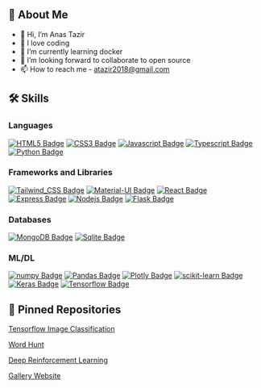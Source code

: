 ##  🚀 About Me

- 👋 Hi, I’m Anas Tazir
- 💞️ I love coding
- 🌱 I’m currently learning docker
- 👀 I’m looking forward to collaborate to open source
- 📫 How to reach me - atazir2018@gmail.com

## 🛠 Skills
### Languages
[![HTML5 Badge](https://img.shields.io/badge/-HTML5-E34F26?style=for-the-badge&labelColor=black&logo=HTML5&logoColor=)](#)
[![CSS3 Badge](https://img.shields.io/badge/-CSS3-1572B6?style=for-the-badge&labelColor=black&logo=CSS3&logoColor=)](#)
[![Javascript Badge](https://img.shields.io/badge/-Javascript-F0DB4F?style=for-the-badge&labelColor=black&logo=javascript&logoColor=F0DB4F)](#) 
[![Typescript Badge](https://img.shields.io/badge/-Typescript-007acc?style=for-the-badge&labelColor=black&logo=typescript&logoColor=007acc)](#) 
[![Python Badge](https://img.shields.io/badge/-Python-3776AB?style=for-the-badge&labelColor=black&logo=python&logoColor=)](#)


### Frameworks and Libraries

[![Tailwind_CSS Badge](https://img.shields.io/badge/-Tailwind_CSS-38B2AC?style=for-the-badge&labelColor=black&logo=tailwind-css&logoColor=)](#)
[![Material-UI Badge](https://img.shields.io/badge/-materialui-%230081CB?style=for-the-badge&labelColor=black&logo=material-ui&logoColor=)](#)
[![React Badge](https://img.shields.io/badge/-React-61DBFB?style=for-the-badge&labelColor=black&logo=react&logoColor=61DBFB)](#)
[![Express Badge](https://img.shields.io/badge/-express.js-%23404d59?style=for-the-badge&labelColor=black&logo=express&logoColor=)](#) 
[![Nodejs Badge](https://img.shields.io/badge/-Nodejs-3C873A?style=for-the-badge&labelColor=black&logo=node.js&logoColor=3C873A)](#)
[![Flask Badge](https://img.shields.io/badge/-flask-%23000?style=for-the-badge&labelColor=black&logo=flask&logoColor=)](#)  


### Databases
[![MongoDB Badge](https://img.shields.io/badge/-MongoDB-4EA94B?style=for-the-badge&labelColor=black&logo=mongodb&logoColor=)](#)
[![Sqlite Badge](https://img.shields.io/badge/-sqlite-%2307405e?style=for-the-badge&labelColor=black&logo=sqlite&logoColor=)](#)



### ML/DL
[![numpy Badge](https://img.shields.io/badge/-numpy-%23013243?style=for-the-badge&labelColor=black&logo=numpy&logoColor=)](#)
[![Pandas Badge](https://img.shields.io/badge/-Pandas-%23150458?style=for-the-badge&labelColor=black&logo=pandas&logoColor=)](#)
[![Plotly Badge](https://img.shields.io/badge/-Plotly-%233F4F75?style=for-the-badge&labelColor=black&logo=plotly&logoColor=)](#)
[![scikit-learn Badge](https://img.shields.io/badge/-scikit--learn-%23F7931E?style=for-the-badge&labelColor=black&logo=scikit-learn&logoColor=)](#)
[![Keras Badge](https://img.shields.io/badge/-Keras-%23D00000?style=for-the-badge&labelColor=black&logo=keras&logoColor=)](#)
[![Tensorflow Badge](https://img.shields.io/badge/-Tensorflow-%23FF6F00?style=for-the-badge&labelColor=black&logo=tensorflow&logoColor=)](#)

## 📌 Pinned Repositories
[Tensorflow Image Classification](https://github.com/anastazir/tensorflow-image-classification)

[Word Hunt](https://github.com/anastazir/Dictionary-React-App-)  

[Deep Reinforcement Learning](https://github.com/anastazir/Multi-Agent-Deep-Reinforcement-Learning)  

[Gallery Website](https://github.com/anastazir/Gallery-App-using-React-and-Firebase-)

